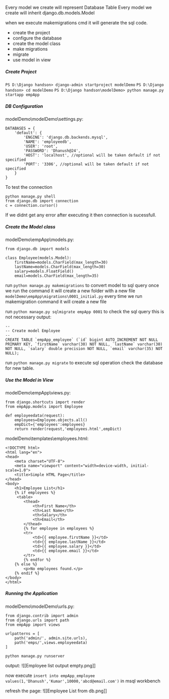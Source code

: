 Every model we create will represent Database Table
Every model we create will inherit django.db.models.Model

when we execute makemigrations cmd it will generate the sql code.

- create the project
- configure the database
- create the model class
- make migrations
- migrate
- use model in view

##### Create Project

`PS D:\Django handson> django-admin startproject modelDemo`
`PS D:\Django handson> cd modelDemo`
`PS D:\Django handson\modelDemo> python manage.py startapp empApp`

##### DB Configuration

modelDemo\modelDemo\settings.py:
```
DATABASES = {
    'default': {
        'ENGINE': 'django.db.backends.mysql',
        'NAME': 'employeedb',
        'USER': 'root',
        'PASSWORD': 'Dhanush@24',
        'HOST': 'localhost', //optional will be taken default if not specified
        'PORT': '3306', //optional will be taken default if not specified
    }
}
```

To test the connection 
```
python manage.py shell
from django.db import connection
c = connection.cursor()
```
If we didnt get any error after executing it then connection is sucessfull.

##### Create the Model class

modelDemo\empApp\models.py:
```
from django.db import models

class Employee(models.Model):
    firstName=models.CharField(max_length=30)
    lastName=models.CharField(max_length=30)
    salary=models.FloatField()
    email=models.CharField(max_length=35)
```

run `python manage.py makemigrations` to convert model to sql query
once we run the command it will create a new folder with a new file `modelDemo\empApp\migrations\0001_initial.py` every time we run makemigration command it will create a new file 

run `python manage.py sqlmigrate empApp 0001` to check the sql query this is not necessary
output:
```
--
-- Create model Employee
--
CREATE TABLE `empApp_employee` (`id` bigint AUTO_INCREMENT NOT NULL PRIMARY KEY, `firstName` varchar(30) NOT NULL, `lastName` varchar(30) NOT NULL, `salary` double precision NOT NULL, `email` varchar(35) NOT NULL);
```

run `python manage.py migrate` to execute sql operation
check the database for new table.

##### Use the Model in  View

modelDemo\empApp\views.py:
```
from django.shortcuts import render
from empApp.models import Employee

def employeedata(request):
    employees=Employee.objects.all()
    empDict={'employees':employees}
    return render(request,'employees.html',empDict)
```

modelDemo\templates\employees.html:
```
<!DOCTYPE html>
<html lang="en">
<head>
    <meta charset="UTF-8">
    <meta name="viewport" content="width=device-width, initial-scale=1.0">
    <title>Simple HTML Page</title>
</head>
<body>
    <h1>Employee List</h1>
    {% if employees %}
     <table>
        <thead>
            <th>First Name</th>
            <th>Last Name</th>
            <th>Salary</th>
            <th>Email</th>
        </thead>
        {% for employee in employees %}
        <tr>
            <td>{{ employee.firstName }}</td>
            <td>{{ employee.lastName }}</td>
            <td>{{ employee.salary }}</td>
            <td>{{ employee.email }}</td>
        </tr>
        {% endfor %}
    {% else %}
        <p>No employees found.</p>
    {% endif %}
</body>
</html>
```

##### Running the Application

modelDemo\modelDemo\urls.py:
```
from django.contrib import admin
from django.urls import path
from empApp import views
  
urlpatterns = [
    path('admin/', admin.site.urls),
    path('emps/',views.employeedata)
]
```

`python manage.py runserver`

output:
![[Employee list output empty.png]]

now execute `insert into empApp_employee values(1,'Dhanush','Kumar',10000,'abcd@email.com')` in msql workbench

refresh the page:
![[Employee List from db.png]]

